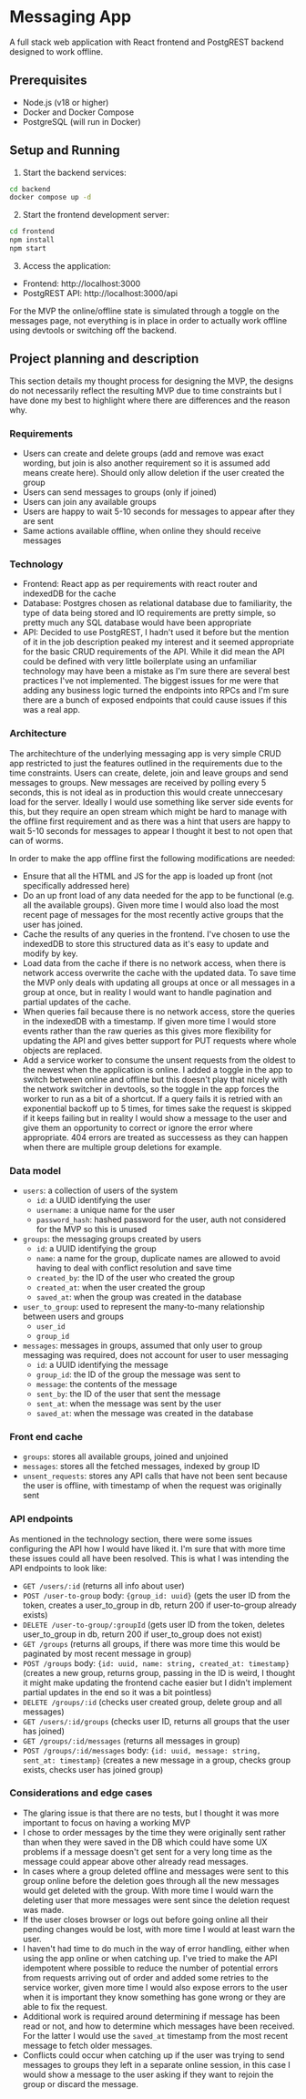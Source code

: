# Messaging App

A full stack web application with React frontend and PostgREST backend designed to work offline.

## Prerequisites

- Node.js (v18 or higher)
- Docker and Docker Compose
- PostgreSQL (will run in Docker)

## Setup and Running

1. Start the backend services:
```bash
cd backend
docker compose up -d
```

2. Start the frontend development server:
```bash
cd frontend
npm install
npm start
```

3. Access the application:
- Frontend: http://localhost:3000
- PostgREST API: http://localhost:3000/api

For the MVP the online/offline state is simulated through a toggle on the messages page, not everything is in place in order to actually work offline using devtools or switching off the backend.

## Project planning and description

This section details my thought process for designing the MVP, the designs do not necessarily reflect the resulting MVP due to time constraints but I have done my best to highlight where there are differences and the reason why.

### Requirements

- Users can create and delete groups (add and remove was exact wording, but join is also another requirement so it is assumed add means create here). Should only allow deletion if the user created the group
- Users can send messages to groups (only if joined)
- Users can join any available groups
- Users are happy to wait 5-10 seconds for messages to appear after they are sent
- Same actions available offline, when online they should receive messages

### Technology

- Frontend: React app as per requirements with react router and indexedDB for the cache
- Database: Postgres chosen as relational database due to familiarity, the type of data being stored and IO requirements are pretty simple, so pretty much any SQL database would have been appropriate
- API: Decided to use PostgREST, I hadn't used it before but the mention of it in the job description peaked my interest and it seemed appropriate for the basic CRUD requirements of the API. While it did mean the API could be defined with very little boilerplate using an unfamiliar technology may have been a mistake as I'm sure there are several best practices I've not implemented. The biggest issues for me were that adding any business logic turned the endpoints into RPCs and I'm sure there are a bunch of exposed endpoints that could cause issues if this was a real app.

### Architecture

The architechture of the underlying messaging app is very simple CRUD app restricted to just the features outlined in the requirements due to the time constraints. Users can create, delete, join and leave groups and send messages to groups. New messages are received by polling every 5 seconds, this is not ideal as in production this would create unneccesary load for the server. Ideally I would use something like server side events for this, but they require an open stream which might be hard to manage with the offline first requirement and as there was a hint that users are happy to wait 5-10 seconds for messages to appear I thought it best to not open that can of worms.

In order to make the app offline first the following modifications are needed:
- Ensure that all the HTML and JS for the app is loaded up front (not specifically addressed here)
- Do an up front load of any data needed for the app to be functional (e.g. all the available groups). Given more time I would also load the most recent page of messages for the most recently active groups that the user has joined.
- Cache the results of any queries in the frontend. I've chosen to use the indexedDB to store this structured data as it's easy to update and modify by key.
- Load data from the cache if there is no network access, when there is network access overwrite the cache with the updated data. To save time the MVP only deals with updating all groups at once or all messages in a group at once, but in reality I would want to handle pagination and partial updates of the cache.
- When queries fail because there is no network access, store the queries in the indexedDB with a timestamp. If given more time I would store events rather than the raw queries as this gives more flexibility for updating the API and gives better support for PUT requests where whole objects are replaced.
- Add a service worker to consume the unsent requests from the oldest to the newest when the application is online. I added a toggle in the app to switch between online and offline but this doesn't play that nicely with the network switcher in devtools, so the toggle in the app forces the worker to run as a bit of a shortcut. If a query fails it is retried with an exponential backoff up to 5 times, for times sake the request is skipped if it keeps failing but in reality I would show a message to the user and give them an opportunity to correct or ignore the error where appropriate. 404 errors are treated as successess as they can happen when there are multiple group deletions for example.

### Data model

- `users`: a collection of users of the system
  - `id`: a UUID identifying the user
  - `username`: a unique name for the user
  - `password_hash`: hashed password for the user, auth not considered for the MVP so this is unused
- `groups`: the messaging groups created by users
  - `id`: a UUID identifying the group
  - `name`: a name for the group, duplicate names are allowed to avoid having to deal with conflict resolution and save time
  - `created_by`: the ID of the user who created the group
  - `created_at`: when the user created the group
  - `saved_at`: when the group was created in the database
- `user_to_group`: used to represent the many-to-many relationship between users and groups
  - `user_id`
  - `group_id`
- `messages`: messages in groups, assumed that only user to group messaging was required, does not account for user to user messaging
  - `id`: a UUID identifying the message
  - `group_id`: the ID of the group the message was sent to
  - `message`: the contents of the message
  - `sent_by`: the ID of the user that sent the message
  - `sent_at`: when the message was sent by the user
  - `saved_at`: when the message was created in the database

### Front end cache

- `groups`: stores all available groups, joined and unjoined
- `messages`: stores all the fetched messages, indexed by group ID
- `unsent_requests`: stores any API calls that have not been sent because the user is offline, with timestamp of when the request was originally sent

### API endpoints

As mentioned in the technology section, there were some issues configuring the API how I would have liked it. I'm sure that with more time these issues could all have been resolved. This is what I was intending the API endpoints to look like:

- `GET /users/:id` (returns all info about user)
- `POST /user-to-group` body: `{group_id: uuid}` (gets the user ID from the token, creates a user_to_group in db, return 200 if user-to-group already exists)
- `DELETE /user-to-group/:groupId` (gets user ID from the token, deletes user_to_group in db, return 200 if user_to_group does not exist)
- `GET /groups` (returns all groups, if there was more time this would be paginated by most recent message in group)
- `POST /groups` body: `{id: uuid, name: string, created_at: timestamp}` (creates a new group, returns group, passing in the ID is weird, I thought it might make updating the frontend cache easier but I didn't implement partial updates in the end so it was a bit pointless)
- `DELETE /groups/:id` (checks user created group, delete group and all messages)
- `GET /users/:id/groups` (checks user ID, returns all groups that the user has joined)
- `GET /groups/:id/messages` (returns all messages in group)
- `POST /groups/:id/messages` body: `{id: uuid, message: string, sent_at: timestamp}` (creates a new message in a group, checks group exists, checks user has joined group)


### Considerations and edge cases

- The glaring issue is that there are no tests, but I thought it was more important to focus on having a working MVP
- I chose to order messages by the time they were originally sent rather than when they were saved in the DB which could have some UX problems if a message doesn't get sent for a very long time as the message could appear above other already read messages.
- In cases where a group deleted offline and messages were sent to this group online before the deletion goes through all the new messages would get deleted with the group. With more time I would warn the deleting user that more messages were sent since the deletion request was made.
- If the user closes browser or logs out before going online all their pending changes would be lost, with more time I would at least warn the user.
- I haven't had time to do much in the way of error handling, either when using the app online or when catching up. I've tried to make the API idempotent where possible to reduce the number of potential errors from requests arriving out of order and added some retries to the service worker, given more time I would also expose errors to the user when it is important they know something has gone wrong or they are able to fix the request.
- Additional work is required around determining if message has been read or not, and how to determine which messages have been received. For the latter I would use the `saved_at` timestamp from the most recent message to fetch older messages.
- Conflicts could occur when catching up if the user was trying to send messages to groups they left in a separate online session, in this case I would show a message to the user asking if they want to rejoin the group or discard the message.
